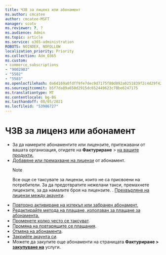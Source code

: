 ```yaml
---
title: ЧЗВ за лиценз или абонамент
ms.author: cmcatee
author: cmcatee-MSFT
manager: scotv
ms.reviewer: ?, ?
ms.audience: Admin
ms.topic: article
ms.service: o365-administration
ROBOTS: NOINDEX, NOFOLLOW
localization_priority: Priority
ms.collection: Adm_O365
ms.custom:
- commerce_subscriptions
- "9002903"
- "5582"
- "5583"
ms.openlocfilehash: 0a6d169a0fdff9fe7dec9d7175f80d092a0251839f2c4d29f42f1b884c6a6f44
ms.sourcegitcommit: b5f7da89a650d2915dc652449623c78be6247175
ms.translationtype: MT
ms.contentlocale: bg-BG
ms.lasthandoff: 08/05/2021
ms.locfileid: "53986727"
---
```

# <a name="license-or-subscription-faq"></a>ЧЗВ за лиценз или абонамент

- За да намерите абонаментите или лицензите, притежавани от вашата организация, отидете на **Фактуриране**  >  [на вашите продукти.](https://go.microsoft.com/fwlink/p/?linkid=842054)
- [Добавяне или премахване на лицензи](https://docs.microsoft.com/alchemyinsights/how-to-add-or-reduce-licenses) от абонамент.
    > [!NOTE]
    > Все още се таксувате за лицензи, които не са присвоени на потребители. За да предотвратите нежелани такси, премахнете лицензите, за да намалите броя на лицензите.
. [Прехвърляне на лицензи между акаунти](https://docs.microsoft.com/alchemyinsights/transfer-licenses-between-tenants).
- [Повторно активиране на изтекъл или забранен абонамент.](https://go.microsoft.com/fwlink/p/?linkid=2117519)
- [Редактирайте метода на плащане, използван за плащане за абонамента.](https://go.microsoft.com/fwlink/p/?linkid=2117167)
- [Променете колко често се таксуват](https://go.microsoft.com/fwlink/p/?linkid=2119112).
- [Промяна на повтарящите се плащания](https://go.microsoft.com/fwlink/p/?linkid=2119216).
- [Отмяна на абонамента](https://go.microsoft.com/fwlink/p/?linkid=2119113).
- [Закрийте акаунта си](https://docs.microsoft.com/alchemyinsights/how-to-close-your-account).
- Можете да закупите още абонаменти на страницата **Фактуриране > [закупуване на](https://go.microsoft.com/fwlink/p/?linkid=868433)** услуги.